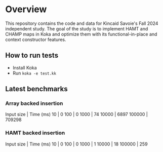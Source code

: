 # Overview

This repository contains the code and data for Kincaid Savoie's Fall 2024 independent study. The goal of the study is to
implement HAMT and CHAMP maps in Koka and optimize them with its functional-in-place and context constructor features.

## How to run tests

- Install Koka
- Run `koka -e test.kk`

## Latest benchmarks

### Array backed insertion

Input size | Time (ms)
10         | 0
100        | 0
1000       | 74
10000      | 6897
100000     | 709298

### HAMT backed insertion

Input size | Time (ms)
10         | 0
100        | 0
1000       | 1
10000      | 18
100000     | 259
